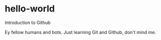 # hello-world
Introduction to Github

Ey fellow humans and bots. Just learning Git and Github, don't mind me. 
